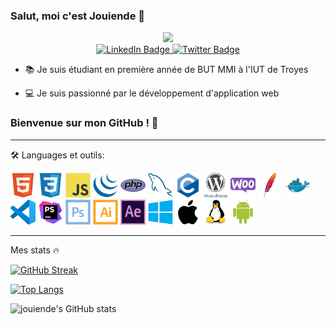 ### Salut, moi c'est Jouiende 👋

<div id="header" align="center">
  <img src="https://media4.giphy.com/media/qgQUggAC3Pfv687qPC/giphy.gif" width="200"/>
</div>

<div id="badges" align="center">
  <a href="https://www.linkedin.com/in/julien-marandat/">
    <img src="https://img.shields.io/badge/LinkedIn-blue?style=for-the-badge&logo=linkedin&logoColor=white" alt="LinkedIn Badge"/>
  </a>
  <a href="https://twitter.com/jouiende">
    <img src="https://img.shields.io/badge/Twitter-blue?style=for-the-badge&logo=twitter&logoColor=white" alt="Twitter Badge"/>
  </a>
</div>

 - 📚 Je suis étudiant en première année de BUT MMI à l'IUT de Troyes
 
 - 💻 Je suis passionné par le développement d'application web

### Bienvenue sur mon GitHub ! 🤖

---

🛠️ Languages et outils:
<div width="50px">
  <img src="https://github.com/devicons/devicon/blob/master/icons/html5/html5-original.svg" width="40" height="40">
  <img src="https://github.com/devicons/devicon/blob/master/icons/css3/css3-original.svg" width="40" height="40">
  <img src="https://github.com/devicons/devicon/blob/master/icons/javascript/javascript-original.svg" width="40" height="40">
  <img src="https://github.com/devicons/devicon/blob/master/icons/jquery/jquery-original.svg" width="40" height="40">
  <img src="https://github.com/devicons/devicon/blob/master/icons/php/php-original.svg" width="40" height="40">
  <img src="https://github.com/devicons/devicon/blob/master/icons/mysql/mysql-original.svg" width="40" height="40">
  <img src="https://github.com/devicons/devicon/blob/master/icons/c/c-original.svg" width="40" height="40">
  <img src="https://github.com/devicons/devicon/blob/master/icons/wordpress/wordpress-original.svg" width="40" height="40">
  <img src="https://github.com/devicons/devicon/blob/master/icons/woocommerce/woocommerce-original.svg" width="40" height="40">
  <img src="https://github.com/devicons/devicon/blob/master/icons/apache/apache-original.svg" width="40" height="40">
  <img src="https://github.com/devicons/devicon/blob/master/icons/docker/docker-original.svg" width="40" height="40">
  <img src="https://github.com/devicons/devicon/blob/master/icons/vscode/vscode-original.svg" width="40" height="40">
  <img src="https://github.com/devicons/devicon/blob/master/icons/phpstorm/phpstorm-original.svg" width="40" height="40">
  <img src="https://github.com/devicons/devicon/blob/master/icons/photoshop/photoshop-line.svg" width="40" height="40">
  <img src="https://github.com/devicons/devicon/blob/master/icons/illustrator/illustrator-line.svg" width="40" height="40">
  <img src="https://github.com/devicons/devicon/blob/master/icons/aftereffects/aftereffects-original.svg" width="40" height="40">
  <img src="https://github.com/devicons/devicon/blob/master/icons/windows8/windows8-original.svg" width="40" height="40">
  <img src="https://github.com/devicons/devicon/blob/master/icons/apple/apple-original.svg" width="40" height="40">
  <img src="https://github.com/devicons/devicon/blob/master/icons/linux/linux-original.svg" width="40" height="40">
  <img src="https://github.com/devicons/devicon/blob/master/icons/android/android-original.svg" width="40" height="40">
</div>

---

Mes stats 🔥

[![GitHub Streak](http://github-readme-streak-stats.herokuapp.com?user=jouiende&theme=dark&mode=weekly)](https://git.io/streak-stats)

[![Top Langs](https://github-readme-stats.vercel.app/api/top-langs/?username=jouiende&layout=compact&theme=vision-friendly-dark)](https://github.com/anuraghazra/github-readme-stats)

![jouiende's GitHub stats](https://github-readme-stats.vercel.app/api?username=jouiende&show_icons=true&theme=synthwave)
